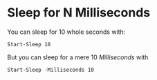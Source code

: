 ﻿# Sleep for N Milliseconds

You can sleep for 10 whole seconds with:

	Start-Sleep 10

But you can sleep for a mere 10 *Milliseconds* with

	Start-Sleep -Milliseconds 10